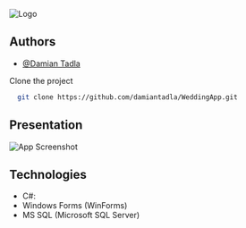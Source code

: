 
![Logo](https://firebasestorage.googleapis.com/v0/b/weddingapp-6df36.appspot.com/o/Untitled%20design%20(4).png?alt=media&token=4c59b998-40cf-4c6c-8731-6ce7b3ff3117)


## Authors

- [@Damian Tadla](https://www.github.com/damiantadla)


Clone the project


```bash
  git clone https://github.com/damiantadla/WeddingApp.git
```




## Presentation

![App Screenshot](https://firebasestorage.googleapis.com/v0/b/weddingapp-6df36.appspot.com/o/1TravelApp.png?alt=media&token=be142d0f-4567-42ec-a6f7-51b83a6e7e2c)


## Technologies

- C#: 
- Windows Forms (WinForms)
- MS SQL (Microsoft SQL Server)

